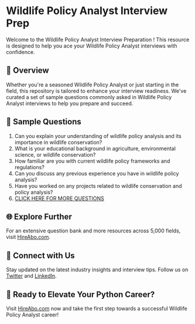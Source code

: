 # Wildlife Policy Analyst Interview Prep

Welcome to the Wildlife Policy Analyst Interview Preparation ! This resource is designed to help you ace your Wildlife Policy Analyst interviews with confidence.

## 🚀 Overview

Whether you're a seasoned Wildlife Policy Analyst or just starting in the field, this repository is tailored to enhance your interview readiness. We've curated a set of sample questions commonly asked in Wildlife Policy Analyst interviews to help you prepare and succeed.

## 📝 Sample Questions

1. Can you explain your understanding of wildlife policy analysis and its importance in wildlife conservation?
2. What is your educational background in agriculture, environmental science, or wildlife conservation?
3. How familiar are you with current wildlife policy frameworks and regulations?
4. Can you discuss any previous experience you have in wildlife policy analysis?
5. Have you worked on any projects related to wildlife conservation and policy analysis?
6. [CLICK HERE FOR MORE QUESTIONS](https://hireabo.com/job/10_3_22/Wildlife%20Policy%20Analyst)

## 🌐 Explore Further

For an extensive question bank and more resources across 5,000 fields, visit [HireAbo.com](https://www.hireabo.com).

## 📱 Connect with Us

Stay updated on the latest industry insights and interview tips. Follow us on [Twitter](https://twitter.com/hireabo) and [LinkedIn](https://www.linkedin.com/in/hire-abo-3609972a8/).

## 🚀 Ready to Elevate Your Python Career?

Visit [HireAbo.com](https://www.hireabo.com) now and take the first step towards a successful Wildlife Policy Analyst career!